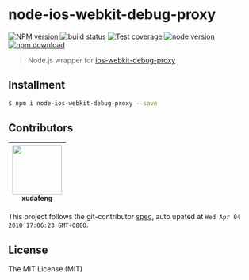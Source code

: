 # node-ios-webkit-debug-proxy

[![NPM version][npm-image]][npm-url]
[![build status][travis-image]][travis-url]
[![Test coverage][coveralls-image]][coveralls-url]
[![node version][node-image]][node-url]
[![npm download][download-image]][download-url]

[npm-image]: https://img.shields.io/npm/v/node-ios-webkit-debug-proxy.svg?style=flat-square
[npm-url]: https://npmjs.org/package/node-ios-webkit-debug-proxy
[travis-image]: https://img.shields.io/travis/macacajs/node-ios-webkit-debug-proxy.svg?style=flat-square
[travis-url]: https://travis-ci.org/macacajs/node-ios-webkit-debug-proxy
[coveralls-image]: https://img.shields.io/coveralls/macacajs/node-ios-webkit-debug-proxy.svg?style=flat-square
[coveralls-url]: https://coveralls.io/r/macacajs/node-ios-webkit-debug-proxy?branch=master
[node-image]: https://img.shields.io/badge/node.js-%3E=_8-green.svg?style=flat-square
[node-url]: http://nodejs.org/download/
[download-image]: https://img.shields.io/npm/dm/node-ios-webkit-debug-proxy.svg?style=flat-square
[download-url]: https://npmjs.org/package/node-ios-webkit-debug-proxy

> Node.js wrapper for [ios-webkit-debug-proxy](//github.com/google/ios-webkit-debug-proxy)

## Installment

```bash
$ npm i node-ios-webkit-debug-proxy --save
```

<!-- GITCONTRIBUTOR_START -->

## Contributors

|[<img src="https://avatars1.githubusercontent.com/u/1011681?v=4" width="100px;"/><br/><sub><b>xudafeng</b></sub>](https://github.com/xudafeng)<br/>
| :---: |


This project follows the git-contributor [spec](https://github.com/xudafeng/git-contributor), auto upated at `Wed Apr 04 2018 17:06:23 GMT+0800`.

<!-- GITCONTRIBUTOR_END -->

## License

The MIT License (MIT)
